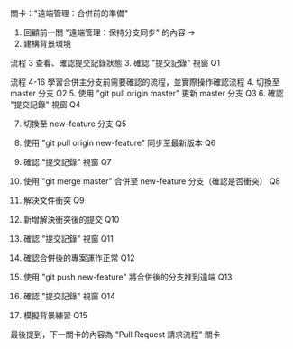關卡："遠端管理：合併前的準備"

1. 回顧前一關 "遠端管理：保持分支同步" 的內容 ->
2. 建構背景環境

流程 3 查看、確認提交記錄狀態
3. 確認 "提交記錄" 視窗     Q1

流程 4-16 學習合併主分支前需要確認的流程，並實際操作確認流程
4. 切換至 master 分支   Q2
5. 使用 "git pull origin master" 更新 master 分支 Q3
6. 確認 "提交記錄" 視窗 Q4
   
7. 切換至 new-feature 分支 Q5
8. 使用 "git pull origin new-feature" 同步至最新版本 Q6
9. 確認 "提交記錄" 視窗 Q7
    
10. 使用 "git merge master" 合併至 new-feature 分支（確認是否衝突） Q8
11. 解決文件衝突     Q9
12. 新增解決衝突後的提交 Q10
13. 確認 "提交記錄" 視窗 Q11

14. 確認合併後的專案運作正常 Q12

15. 使用 "git push new-feature" 將合併後的分支推到遠端 Q13
16. 確認 "提交記錄" 視窗 Q14

17. 模擬背景練習   Q15

最後提到，下一關卡的內容為 "Pull Request 請求流程" 關卡
